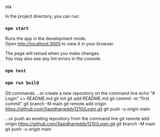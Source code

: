 sta

In the project directory, you can run:

### `npm start`

Runs the app in the development mode.\
Open [http://localhost:3000](http://localhost:3000) to view it in your browser.

The page will reload when you make changes.\
You may also see any lint errors in the console.

### `npm test`

### `npm run build`


Git commands
…or create a new repository on the command line
echo "# Login" >> README.md
git init
git add README.md
git commit -m "first commit"
git branch -M main
git remote add origin https://github.com/Sasidharreddy1210/Login.git
git push -u origin main

…or push an existing repository from the command line
git remote add origin https://github.com/Sasidharreddy1210/Login.git
git branch -M main
git push -u origin main
